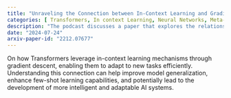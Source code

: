 ```yaml
---
title: "Unraveling the Connection between In-Context Learning and Gradient Descent in Transformers"
categories: [ Transformers, In context Learning, Neural Networks, Meta-Learning ]
description: "The podcast discusses a paper that explores the relationship between in-context learning and gradient descent in Transformer models. It highlights how Transformers learn to learn by mimicking the behavior of gradient descent on input data, leading to improved few-shot learning capabilities and faster adaptation to new tasks."
date: "2024-07-24"
arxiv-paper-id: "2212.07677"
---
```

On how Transformers leverage in-context learning mechanisms through gradient descent, enabling them to adapt to new tasks efficiently. Understanding this connection can help improve model generalization, enhance few-shot learning capabilities, and potentially lead to the development of more intelligent and adaptable AI systems.
